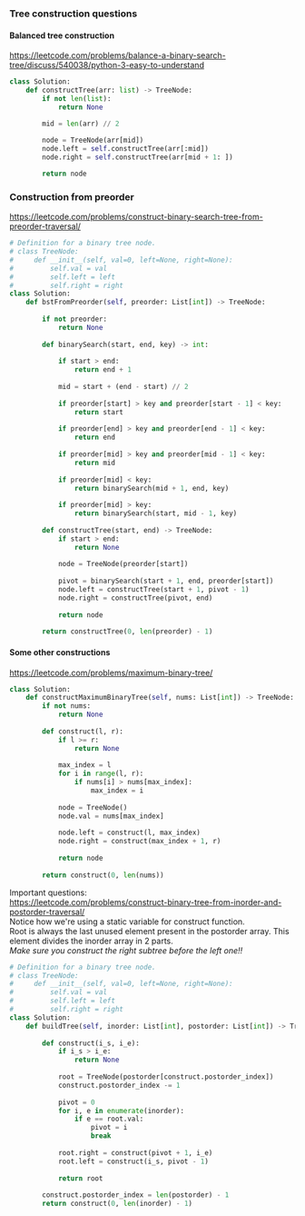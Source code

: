 ### Tree construction questions

#### Balanced tree construction
https://leetcode.com/problems/balance-a-binary-search-tree/discuss/540038/python-3-easy-to-understand

```py
class Solution:
    def constructTree(arr: list) -> TreeNode:
        if not len(list):
            return None

        mid = len(arr) // 2
        
        node = TreeNode(arr[mid])
        node.left = self.constructTree(arr[:mid])
        node.right = self.constructTree(arr[mid + 1: ])

        return node
```

### Construction from preorder 
https://leetcode.com/problems/construct-binary-search-tree-from-preorder-traversal/
```py
# Definition for a binary tree node.
# class TreeNode:
#     def __init__(self, val=0, left=None, right=None):
#         self.val = val
#         self.left = left
#         self.right = right
class Solution:
    def bstFromPreorder(self, preorder: List[int]) -> TreeNode:
        
        if not preorder:
            return None
        
        def binarySearch(start, end, key) -> int:
            
            if start > end:
                return end + 1
            
            mid = start + (end - start) // 2
            
            if preorder[start] > key and preorder[start - 1] < key:
                return start
            
            if preorder[end] > key and preorder[end - 1] < key:
                return end        
            
            if preorder[mid] > key and preorder[mid - 1] < key:
                return mid
            
            if preorder[mid] < key:
                return binarySearch(mid + 1, end, key)
            
            if preorder[mid] > key:
                return binarySearch(start, mid - 1, key)
        
        def constructTree(start, end) -> TreeNode:
            if start > end:
                return None
            
            node = TreeNode(preorder[start])
            
            pivot = binarySearch(start + 1, end, preorder[start])
            node.left = constructTree(start + 1, pivot - 1)
            node.right = constructTree(pivot, end)
            
            return node
        
        return constructTree(0, len(preorder) - 1)
```

#### Some other constructions
https://leetcode.com/problems/maximum-binary-tree/
```py
class Solution:
    def constructMaximumBinaryTree(self, nums: List[int]) -> TreeNode:
        if not nums:
            return None
        
        def construct(l, r):
            if l >= r:
                return None
            
            max_index = l
            for i in range(l, r):
                if nums[i] > nums[max_index]:
                    max_index = i
            
            node = TreeNode()
            node.val = nums[max_index]
            
            node.left = construct(l, max_index)
            node.right = construct(max_index + 1, r)
            
            return node
        
        return construct(0, len(nums))
```
Important questions: <br />
https://leetcode.com/problems/construct-binary-tree-from-inorder-and-postorder-traversal/ <br />
Notice how we're using a static variable for construct function. <br />
Root is always the last unused element present in the postorder array. This element divides the inorder array in 2 parts. <br />
_Make sure you construct the right subtree before the left one!!_
```py
# Definition for a binary tree node.
# class TreeNode:
#     def __init__(self, val=0, left=None, right=None):
#         self.val = val
#         self.left = left
#         self.right = right
class Solution:
    def buildTree(self, inorder: List[int], postorder: List[int]) -> TreeNode:
        
        def construct(i_s, i_e):
            if i_s > i_e:
                return None
            
            root = TreeNode(postorder[construct.postorder_index])
            construct.postorder_index -= 1
            
            pivot = 0
            for i, e in enumerate(inorder):
                if e == root.val:
                    pivot = i
                    break
            
            root.right = construct(pivot + 1, i_e)
            root.left = construct(i_s, pivot - 1)
            
            return root
        
        construct.postorder_index = len(postorder) - 1
        return construct(0, len(inorder) - 1)
```